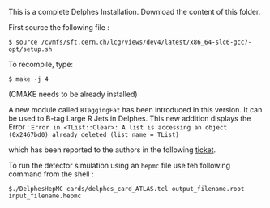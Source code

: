 This is a complete Delphes Installation. Download the content of this folder.

First source the following file :
```
$ source /cvmfs/sft.cern.ch/lcg/views/dev4/latest/x86_64-slc6-gcc7-opt/setup.sh
```

To recompile, type:

```
$ make -j 4
``` 

(CMAKE needs to be already installed)

A new module called ```BTaggingFat``` has been introduced in this version. It can be used to B-tag Large R Jets in Delphes.
This new addition displays the Error : 
```Error in <TList::Clear>: A list is accessing an object (0x2467bd0) already deleted (list name = TList)```

which has been reported to the authors in the following [ticket](https://cp3.irmp.ucl.ac.be/projects/delphes/ticket/1320#ticket).

To run the detector simulation using an ```hepmc``` file use teh following command from the shell :

```$./DelphesHepMC cards/delphes_card_ATLAS.tcl output_filename.root input_filename.hepmc ```

